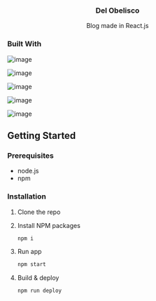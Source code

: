 <div align="center">
<h3 align="center">Del Obelisco</h3>
  <p align="center">
  Blog made in React.js
  </p>
</div>

### Built With

![image](https://img.shields.io/badge/React-20232A?style=for-the-badge&logo=react&logoColor=61DAFB)

![image](https://img.shields.io/badge/Sass-CC6699?style=for-the-badge&logo=sass&logoColor=white)

![image](https://img.shields.io/badge/Framer-black?style=for-the-badge&logo=framer&logoColor=blue)

![image](https://img.shields.io/badge/Bootstrap-563D7C?style=for-the-badge&logo=bootstrap&logoColor=white)

![image](https://img.shields.io/badge/firebase-ffca28?style=for-the-badge&logo=firebase&logoColor=black)

## Getting Started

### Prerequisites

* node.js
* npm

### Installation

1. Clone the repo

2. Install NPM packages
   ```sh
   npm i
   ```
3. Run app
    ```sh
    npm start
    ```
4. Build & deploy
    ```sh
    npm run deploy
    ```

